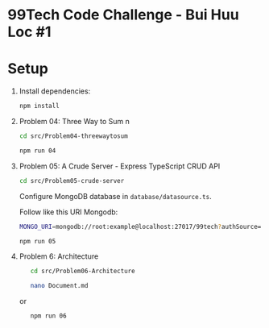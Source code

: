 # 99Tech Code Challenge - Bui Huu Loc #1

# Setup

1. Install dependencies:

   ```sh
   npm install
   ```

2. Problem 04: Three Way to Sum n

   ```sh
   cd src/Problem04-threewaytosum
   ```

   ```sh
   npm run 04
   ```

3. Problem 05: A Crude Server - Express TypeScript CRUD API

   ```sh
   cd src/Problem05-crude-server
   ```

   Configure MongoDB database in `database/datasource.ts`.

   Follow like this URI Mongodb:

   ```sh
   MONGO_URI=mongodb://root:example@localhost:27017/99tech?authSource=admin&retryWrites=true&w=majority
   ```

   ```sh
   npm run 05
   ```

4. Problem 6: Architecture

   ```sh
      cd src/Problem06-Architecture

   ```

   ```sh
      nano Document.md
   ```

   or

   ```sh
      npm run 06
   ```
